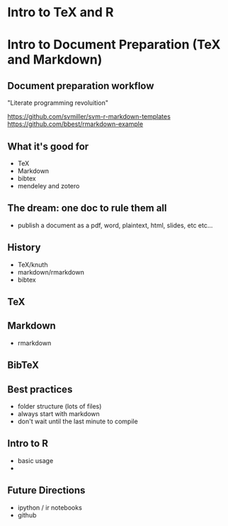 # Intro to TeX and R

# Intro to Document Preparation (TeX and Markdown)

## Document preparation workflow
"Literate programming revoluition"

https://github.com/svmiller/svm-r-markdown-templates
https://github.com/bbest/rmarkdown-example

## What it's good for
- TeX
- Markdown
- bibtex
- mendeley and zotero

## The dream: one doc to rule them all
- publish a document as a pdf, word, plaintext, html, slides, etc etc...

## History
- TeX/knuth
- markdown/rmarkdown
- bibtex

## TeX

## Markdown
- rmarkdown

## BibTeX

## Best practices
- folder structure (lots of files)
- always start with markdown
- don't wait until the last minute to compile






## Intro to R
- basic usage
-

## Future Directions
- ipython / ir notebooks
- github
